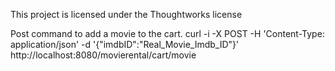 This project is licensed under the Thoughtworks license

Post command to add a movie to the cart.
curl -i -X POST -H 'Content-Type: application/json' -d '{"imdbID":"Real_Movie_Imdb_ID"}' http://localhost:8080/movierental/cart/movie